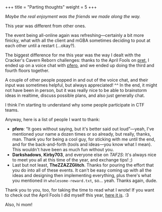 +++
title = "Parting thoughts"
weight = 5
+++

*Maybe the real enjoyment was the friends we made along the way.*

<!-- more -->

This year was different from other ones.

The event being all-online again was refreshing—certainly a bit more finicky, what with all the client and mGBA sometimes deciding to pout at each other until a restart (...okay?).

The biggest difference for me this year was the way I dealt with the Cracker's Cavern Reborn challenges: thanks to the April Fools on [pret](//github.com/pret), I ended up on a voice chat with [pfero](//github.com/mid-kid), and we ended up doing the third and fourth floors together.

A couple of other people popped in and out of the voice chat, and their input was sometimes helpful, but always appreciated! ^^
In the end, it might not have been in person, but it was really nice to be able to brainstorm ideas in realtime, discuss possible plans, and also just generally chat.

I think I'm starting to understand why some people participate in CTF teams.

Anyway, here is a list of people I want to thank:

- **pfero**: <q>It goes without saying, but it's better said out loud</q>—yeah, I've mentioned your name a dozen times or so already, but really, thanks, man.
  Thank you for being a cool guy, for sticking with me until the end, and for the back-and-forth (tools and ideas—you know what I mean).
  This wouldn't have been as much fun without you.
- **Darkshadows**, **Kirby703**, and everyone else on *TAF2S*: It's always nice to meet you all at this time of the year, and exchange tips! ;)
- Last but not least, **TheZZAZZGlitch**.
  Thanks for pouring the effort that you do into all of these events.
  It can't be easy coming up with all the ideas and designing then implementing everything, plus there's what you mentioned in `wholesome-reward.txt`, so... yeah.
  Thanks again, dude.

Thank you to you, too, for taking the time to read what I wrote!
If you want to check out the April Fools I did myself this year, [here it is](//github.com/gbdev/rgbds/releases/tag/v0.6.0-welease-cnyandidayte). :3

Also, hi mom!
